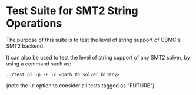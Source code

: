 Test Suite for SMT2 String Operations
=====================================

The purpose of this suite is to test the level of string support of CBMC's SMT2
backend.

It can also be used to test the level of string support of any SMT2 solver, by
using a command such as:
```
../test.pl -p -F -c <path_to_solver_binary>
```

(note the `-F` option to consider all tests tagged as "FUTURE").

